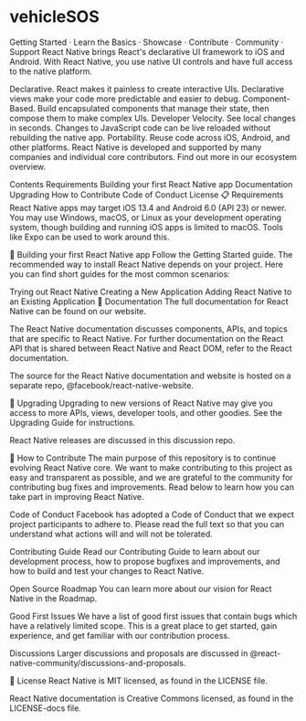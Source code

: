 # vehicleSOS
Getting Started · Learn the Basics · Showcase · Contribute · Community · Support
React Native brings React's declarative UI framework to iOS and Android. With React Native, you use native UI controls and have full access to the native platform.

Declarative. React makes it painless to create interactive UIs. Declarative views make your code more predictable and easier to debug.
Component-Based. Build encapsulated components that manage their state, then compose them to make complex UIs.
Developer Velocity. See local changes in seconds. Changes to JavaScript code can be live reloaded without rebuilding the native app.
Portability. Reuse code across iOS, Android, and other platforms.
React Native is developed and supported by many companies and individual core contributors. Find out more in our ecosystem overview.

Contents
Requirements
Building your first React Native app
Documentation
Upgrading
How to Contribute
Code of Conduct
License
📋 Requirements
React Native apps may target iOS 13.4 and Android 6.0 (API 23) or newer. You may use Windows, macOS, or Linux as your development operating system, though building and running iOS apps is limited to macOS. Tools like Expo can be used to work around this.

🎉 Building your first React Native app
Follow the Getting Started guide. The recommended way to install React Native depends on your project. Here you can find short guides for the most common scenarios:

Trying out React Native
Creating a New Application
Adding React Native to an Existing Application
📖 Documentation
The full documentation for React Native can be found on our website.

The React Native documentation discusses components, APIs, and topics that are specific to React Native. For further documentation on the React API that is shared between React Native and React DOM, refer to the React documentation.

The source for the React Native documentation and website is hosted on a separate repo, @facebook/react-native-website.

🚀 Upgrading
Upgrading to new versions of React Native may give you access to more APIs, views, developer tools, and other goodies. See the Upgrading Guide for instructions.

React Native releases are discussed in this discussion repo.

👏 How to Contribute
The main purpose of this repository is to continue evolving React Native core. We want to make contributing to this project as easy and transparent as possible, and we are grateful to the community for contributing bug fixes and improvements. Read below to learn how you can take part in improving React Native.

Code of Conduct
Facebook has adopted a Code of Conduct that we expect project participants to adhere to. Please read the full text so that you can understand what actions will and will not be tolerated.

Contributing Guide
Read our Contributing Guide to learn about our development process, how to propose bugfixes and improvements, and how to build and test your changes to React Native.

Open Source Roadmap
You can learn more about our vision for React Native in the Roadmap.

Good First Issues
We have a list of good first issues that contain bugs which have a relatively limited scope. This is a great place to get started, gain experience, and get familiar with our contribution process.

Discussions
Larger discussions and proposals are discussed in @react-native-community/discussions-and-proposals.

📄 License
React Native is MIT licensed, as found in the LICENSE file.

React Native documentation is Creative Commons licensed, as found in the LICENSE-docs file.
